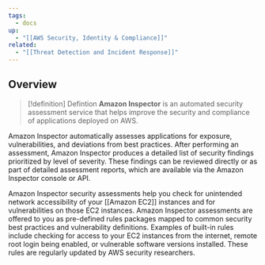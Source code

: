 ```yaml
---
tags:
  - docs
up:
  - "[[AWS Security, Identity & Compliance]]"
related:
  - "[[Threat Detection and Incident Response]]"
---
```

## Overview
>[!definition] Defintion
>**Amazon Inspector** is an automated security assessment service that helps improve the security and compliance of applications deployed on AWS. 

Amazon Inspector automatically assesses applications for exposure, vulnerabilities, and deviations from best practices. After performing an assessment, Amazon Inspector produces a detailed list of security findings prioritized by level of severity. These findings can be reviewed directly or as part of detailed assessment reports, which are available via the Amazon Inspector console or API.

Amazon Inspector security assessments help you check for unintended network accessibility of your [[Amazon EC2]] instances and for vulnerabilities on those EC2 instances. Amazon Inspector assessments are offered to you as pre-defined rules packages mapped to common security best practices and vulnerability definitions. Examples of built-in rules include checking for access to your EC2 instances from the internet, remote root login being enabled, or vulnerable software versions installed. These rules are regularly updated by AWS security researchers.